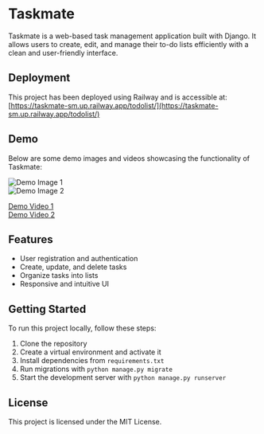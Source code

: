 # Taskmate

Taskmate is a web-based task management application built with Django. It allows users to create, edit, and manage their to-do lists efficiently with a clean and user-friendly interface.

## Deployment

This project has been deployed using Railway and is accessible at:  
[https://taskmate-sm.up.railway.app/todolist/](https://taskmate-sm.up.railway.app/todolist/)

## Demo

Below are some demo images and videos showcasing the functionality of Taskmate:

<!-- Insert demo images here -->

![Demo Image 1](path/to/demo-image1.png)  
![Demo Image 2](path/to/demo-image2.png)

<!-- Insert demo videos here -->

[Demo Video 1](path/to/demo-video1.mp4)  
[Demo Video 2](path/to/demo-video2.mp4)

## Features

- User registration and authentication
- Create, update, and delete tasks
- Organize tasks into lists
- Responsive and intuitive UI

## Getting Started

To run this project locally, follow these steps:

1. Clone the repository
2. Create a virtual environment and activate it
3. Install dependencies from `requirements.txt`
4. Run migrations with `python manage.py migrate`
5. Start the development server with `python manage.py runserver`

## License

This project is licensed under the MIT License.
